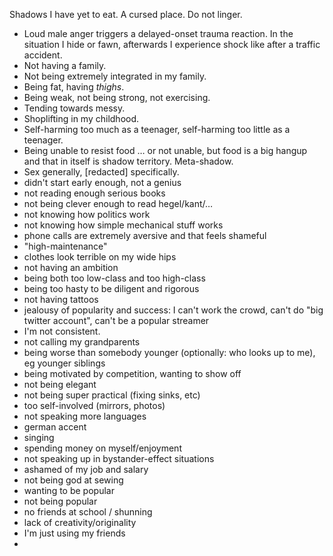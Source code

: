 Shadows I have yet to eat. A cursed place. Do not linger.

- Loud male anger triggers a delayed-onset trauma reaction. In the situation I hide or fawn, afterwards I experience shock like after a traffic accident.
- Not having a family.
- Not being extremely integrated in my family.
- Being fat, having *thighs*.
- Being weak, not being strong, not exercising.
- Tending towards messy.
- Shoplifting in my childhood.
- Self-harming too much as a teenager, self-harming too little as a teenager.
- Being unable to resist food … or not unable, but food is a big hangup and that in itself is shadow territory. Meta-shadow.
- Sex generally, [redacted] specifically.
- didn't start early enough, not a genius
- not reading enough serious books
- not being clever enough to read hegel/kant/…
- not knowing how politics work
- not knowing how simple mechanical stuff works
- phone calls are extremely aversive and that feels shameful
- "high-maintenance"
- clothes look terrible on my wide hips
- not having an ambition
- being both too low-class and too high-class
- being too hasty to be diligent and rigorous
- not having tattoos
- jealousy of popularity and success: I can't work the crowd, can't do "big twitter account", can't be a popular streamer
- I'm not consistent.
- not calling my grandparents
- being worse than somebody younger (optionally: who looks up to me), eg younger siblings
- being motivated by competition, wanting to show off
- not being elegant
- not being super practical (fixing sinks, etc)
- too self-involved (mirrors, photos)
- not speaking more languages
- german accent
- singing
- spending money on myself/enjoyment
- not speaking up in bystander-effect situations
- ashamed of my job and salary
- not being god at sewing
- wanting to be popular
- not being popular
- no friends at school / shunning
- lack of creativity/originality
- I'm just using my friends
- 
